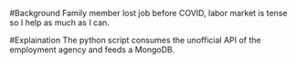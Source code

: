 #Background
Family member lost job before COVID, labor market is tense so I help as much as I can.


#Explaination
The python script consumes the unofficial API of the employment agency and feeds a MongoDB. 
